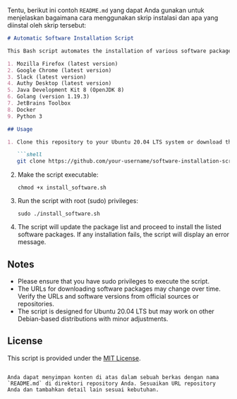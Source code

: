 Tentu, berikut ini contoh `README.md` yang dapat Anda gunakan untuk menjelaskan bagaimana cara menggunakan skrip instalasi dan apa yang diinstal oleh skrip tersebut:

```markdown
# Automatic Software Installation Script

This Bash script automates the installation of various software packages on a Linux Ubuntu 20.04 LTS system. It installs the following applications:

1. Mozilla Firefox (latest version)
2. Google Chrome (latest version)
3. Slack (latest version)
4. Authy Desktop (latest version)
5. Java Development Kit 8 (OpenJDK 8)
6. Golang (version 1.19.3)
7. JetBrains Toolbox
8. Docker
9. Python 3

## Usage

1. Clone this repository to your Ubuntu 20.04 LTS system or download the `install_software.sh` script.

   ```shell
   git clone https://github.com/your-username/software-installation-script.git
   ```

2. Make the script executable:

   ```shell
   chmod +x install_software.sh
   ```

3. Run the script with root (sudo) privileges:

   ```shell
   sudo ./install_software.sh
   ```

4. The script will update the package list and proceed to install the listed software packages. If any installation fails, the script will display an error message.

## Notes

- Please ensure that you have sudo privileges to execute the script.
- The URLs for downloading software packages may change over time. Verify the URLs and software versions from official sources or repositories.
- The script is designed for Ubuntu 20.04 LTS but may work on other Debian-based distributions with minor adjustments.

## License

This script is provided under the [MIT License](LICENSE).
```

Anda dapat menyimpan konten di atas dalam sebuah berkas dengan nama `README.md` di direktori repository Anda. Sesuaikan URL repository Anda dan tambahkan detail lain sesuai kebutuhan.
